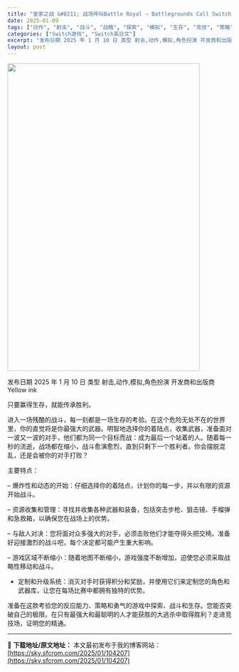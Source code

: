 ```yaml
---
title: "皇家之战 &#8211; 战场呼叫Battle Royal – Battlegrounds Call Switch NSP (v1.0.0)英文"
date: 2025-01-09
tags: ["动作", "射击", "战斗", "战略", "探索", "模拟", "生存", "竞技", "策略"]
categories: ["Switch游戏", "Switch英日文"]
excerpt: "发布日期 2025 年 1 月 10 日 类型 射击,动作,模拟,角色扮演 开发商和出版商 Yellow ink 只要赢得生存，就能传承胜利。 进入一场残酷的战斗，每一刻都是一场生存的考验。在这个危险无处不在的世界里，你的直觉将是你最强大的武器。明智地选择你的着陆点，收集武器，准备面对一波又一波的对&hellip;"
layout: post
---
```


<img class="aligncenter size-full wp-image-104195" src="https://sky.sfcrom.com/wp-content/uploads/2025/01/2025010903154914.webp" alt="" width="432" height="692" />

发布日期 2025 年 1 月 10 日
类型 射击,动作,模拟,角色扮演
开发商和出版商 Yellow ink

只要赢得生存，就能传承胜利。

进入一场残酷的战斗，每一刻都是一场生存的考验。在这个危险无处不在的世界里，你的直觉将是你最强大的武器。明智地选择你的着陆点，收集武器，准备面对一波又一波的对手，他们都为同一个目标而战：成为最后一个站着的人。随着每一秒的流逝，战场都在缩小，战斗愈演愈烈，直到只剩下一个胜利者。你会摆脱混乱，还是会被你的对手打败？

主要特点：

– 爆炸性和动态的开始：仔细选择你的着陆点，计划你的每一步，并以有限的资源开始战斗。

– 资源收集和管理：寻找并收集各种武器和装备，包括突击步枪、狙击镜、手榴弹和急救箱，以确保您在战场上的优势。

– 与敌人对决：您将面对众多强大的对手，必须击败他们才能夺得头把交椅。准备好迎接激烈的战斗吧，每个决定都可能产生重大影响。

– 游戏区域不断缩小：随着地图不断缩小，游戏强度不断增加，迫使您必须采取战略性移动和战斗。

- 定制和升级系统：消灭对手时获得积分和奖励，并使用它们来定制您的角色和武器库，让您在每场比赛中都拥有独特的优势。

准备在这款考验您的反应能力、策略和勇气的游戏中探索、战斗和生存。您能否突破自己的极限，在只有最强大和最聪明的人才能获胜的大逃杀中取得胜利？走进竞技场，证明您的精通。

---
📖 **下载地址/原文地址：** 本文最初发布于我的博客网站：[https://sky.sfcrom.com/2025/01/104207](https://sky.sfcrom.com/2025/01/104207)

